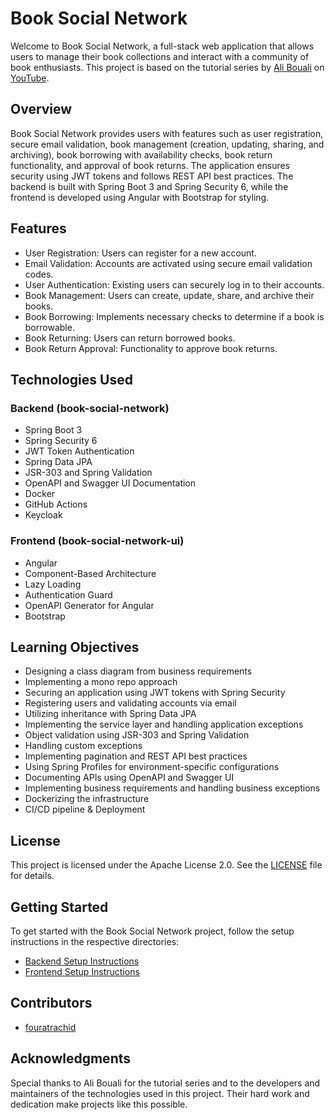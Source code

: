 # Book Social Network

Welcome to Book Social Network, a full-stack web application that allows users to manage their book collections and interact with a community of book enthusiasts. This project is based on the tutorial series by [Ali Bouali](https://www.youtube.com/@BoualiAli) on [YouTube](https://www.youtube.com/watch?v=WuPa_XoWlJU&t=200s). 

## Overview

Book Social Network provides users with features such as user registration, secure email validation, book management (creation, updating, sharing, and archiving), book borrowing with availability checks, book return functionality, and approval of book returns. The application ensures security using JWT tokens and follows REST API best practices. The backend is built with Spring Boot 3 and Spring Security 6, while the frontend is developed using Angular with Bootstrap for styling.

## Features

- User Registration: Users can register for a new account.
- Email Validation: Accounts are activated using secure email validation codes.
- User Authentication: Existing users can securely log in to their accounts.
- Book Management: Users can create, update, share, and archive their books.
- Book Borrowing: Implements necessary checks to determine if a book is borrowable.
- Book Returning: Users can return borrowed books.
- Book Return Approval: Functionality to approve book returns.

## Technologies Used

### Backend (book-social-network)
- Spring Boot 3
- Spring Security 6
- JWT Token Authentication
- Spring Data JPA
- JSR-303 and Spring Validation
- OpenAPI and Swagger UI Documentation
- Docker
- GitHub Actions
- Keycloak

### Frontend (book-social-network-ui)
- Angular
- Component-Based Architecture
- Lazy Loading
- Authentication Guard
- OpenAPI Generator for Angular
- Bootstrap

## Learning Objectives

- Designing a class diagram from business requirements
- Implementing a mono repo approach
- Securing an application using JWT tokens with Spring Security
- Registering users and validating accounts via email
- Utilizing inheritance with Spring Data JPA
- Implementing the service layer and handling application exceptions
- Object validation using JSR-303 and Spring Validation
- Handling custom exceptions
- Implementing pagination and REST API best practices
- Using Spring Profiles for environment-specific configurations
- Documenting APIs using OpenAPI and Swagger UI
- Implementing business requirements and handling business exceptions
- Dockerizing the infrastructure
- CI/CD pipeline & Deployment

## License

This project is licensed under the Apache License 2.0. See the [LICENSE](LICENSE) file for details.

## Getting Started

To get started with the Book Social Network project, follow the setup instructions in the respective directories:

- [Backend Setup Instructions](backend/README.md)
- [Frontend Setup Instructions](frontend/README.md)

## Contributors

- [fouratrachid](https://github.com/fouratrachid) 

## Acknowledgments

Special thanks to Ali Bouali for the tutorial series and to the developers and maintainers of the technologies used in this project. Their hard work and dedication make projects like this possible.
